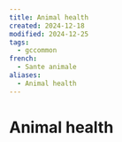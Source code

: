 ```yaml
---
title: Animal health
created: 2024-12-18
modified: 2024-12-25
tags:
  - gccommon
french:
  - Sante animale
aliases:
  - Animal health
---
```

# Animal health
